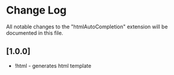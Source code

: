# Change Log

All notable changes to the "htmlAutoCompletion" extension will be documented in this file.

## [1.0.0]

- !html - generates html template